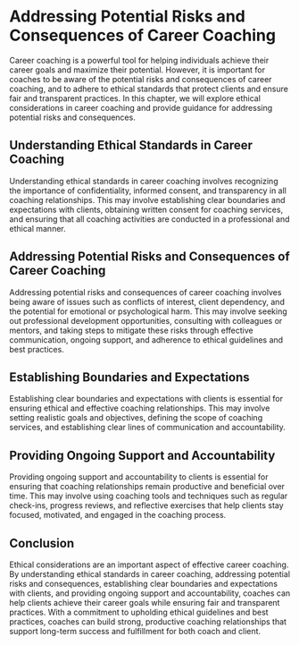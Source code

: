 Addressing Potential Risks and Consequences of Career Coaching
====================================================================================================================

Career coaching is a powerful tool for helping individuals achieve their career goals and maximize their potential. However, it is important for coaches to be aware of the potential risks and consequences of career coaching, and to adhere to ethical standards that protect clients and ensure fair and transparent practices. In this chapter, we will explore ethical considerations in career coaching and provide guidance for addressing potential risks and consequences.

Understanding Ethical Standards in Career Coaching
--------------------------------------------------

Understanding ethical standards in career coaching involves recognizing the importance of confidentiality, informed consent, and transparency in all coaching relationships. This may involve establishing clear boundaries and expectations with clients, obtaining written consent for coaching services, and ensuring that all coaching activities are conducted in a professional and ethical manner.

Addressing Potential Risks and Consequences of Career Coaching
--------------------------------------------------------------

Addressing potential risks and consequences of career coaching involves being aware of issues such as conflicts of interest, client dependency, and the potential for emotional or psychological harm. This may involve seeking out professional development opportunities, consulting with colleagues or mentors, and taking steps to mitigate these risks through effective communication, ongoing support, and adherence to ethical guidelines and best practices.

Establishing Boundaries and Expectations
----------------------------------------

Establishing clear boundaries and expectations with clients is essential for ensuring ethical and effective coaching relationships. This may involve setting realistic goals and objectives, defining the scope of coaching services, and establishing clear lines of communication and accountability.

Providing Ongoing Support and Accountability
--------------------------------------------

Providing ongoing support and accountability to clients is essential for ensuring that coaching relationships remain productive and beneficial over time. This may involve using coaching tools and techniques such as regular check-ins, progress reviews, and reflective exercises that help clients stay focused, motivated, and engaged in the coaching process.

Conclusion
----------

Ethical considerations are an important aspect of effective career coaching. By understanding ethical standards in career coaching, addressing potential risks and consequences, establishing clear boundaries and expectations with clients, and providing ongoing support and accountability, coaches can help clients achieve their career goals while ensuring fair and transparent practices. With a commitment to upholding ethical guidelines and best practices, coaches can build strong, productive coaching relationships that support long-term success and fulfillment for both coach and client.
